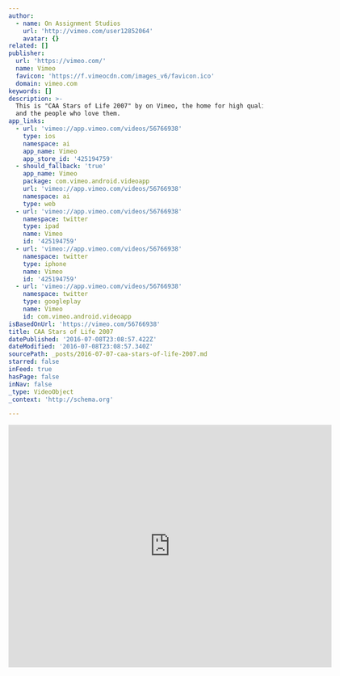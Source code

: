 ```yaml
---
author:
  - name: On Assignment Studios
    url: 'http://vimeo.com/user12852064'
    avatar: {}
related: []
publisher:
  url: 'https://vimeo.com/'
  name: Vimeo
  favicon: 'https://f.vimeocdn.com/images_v6/favicon.ico'
  domain: vimeo.com
keywords: []
description: >-
  This is "CAA Stars of Life 2007" by on Vimeo, the home for high quality videos
  and the people who love them.
app_links:
  - url: 'vimeo://app.vimeo.com/videos/56766938'
    type: ios
    namespace: ai
    app_name: Vimeo
    app_store_id: '425194759'
  - should_fallback: 'true'
    app_name: Vimeo
    package: com.vimeo.android.videoapp
    url: 'vimeo://app.vimeo.com/videos/56766938'
    namespace: ai
    type: web
  - url: 'vimeo://app.vimeo.com/videos/56766938'
    namespace: twitter
    type: ipad
    name: Vimeo
    id: '425194759'
  - url: 'vimeo://app.vimeo.com/videos/56766938'
    namespace: twitter
    type: iphone
    name: Vimeo
    id: '425194759'
  - url: 'vimeo://app.vimeo.com/videos/56766938'
    namespace: twitter
    type: googleplay
    name: Vimeo
    id: com.vimeo.android.videoapp
isBasedOnUrl: 'https://vimeo.com/56766938'
title: CAA Stars of Life 2007
datePublished: '2016-07-08T23:08:57.422Z'
dateModified: '2016-07-08T23:08:57.340Z'
sourcePath: _posts/2016-07-07-caa-stars-of-life-2007.md
starred: false
inFeed: true
hasPage: false
inNav: false
_type: VideoObject
_context: 'http://schema.org'

---
```

<iframe src="https://cdn.embedly.com/widgets/media.html?src=https%3A%2F%2Fplayer.vimeo.com%2Fvideo%2F56766938&amp;url=https%3A%2F%2Fvimeo.com%2F56766938&amp;image=http%3A%2F%2Fi.vimeocdn.com%2Fvideo%2F393149958_640.jpg&amp;key=b7d04c9b404c499eba89ee7072e1c4f7&amp;type=text%2Fhtml&amp;schema=vimeo" width="640" height="480" scrolling="no" frameborder="0" allowfullscreen="" style=""></iframe>